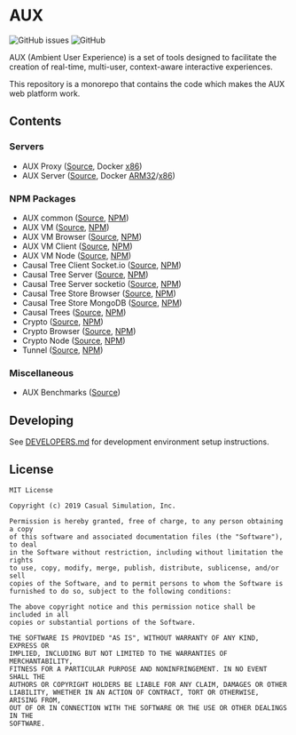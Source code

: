 # AUX

![GitHub issues](https://img.shields.io/github/issues/casual-simulation/aux.svg) ![GitHub](https://img.shields.io/github/license/casual-simulation/aux.svg)

AUX (Ambient User Experience) is a set of tools designed to facilitate the creation of real-time, multi-user, context-aware interactive experiences.

This repository is a monorepo that contains the code which makes the AUX web platform work.

## Contents

### Servers

-   AUX Proxy ([Source](./src/aux-proxy/README.md), Docker [x86](https://hub.docker.com/r/casualsimulation/aux-proxy))
-   AUX Server ([Source](./src/aux-server/README.md), Docker [ARM32](https://hub.docker.com/r/casualsimulation/aux-arm32)/[x86](https://hub.docker.com/r/casualsimulation/aux))

### NPM Packages

-   AUX common ([Source](./src/aux-common/README.md), [NPM](https://www.npmjs.com/package/@casual-simulation/aux-common))
-   AUX VM ([Source](./src/aux-vm/README.md), [NPM](https://www.npmjs.com/package/@casual-simulation/aux-vm))
-   AUX VM Browser ([Source](./src/aux-vm-browser/README.md), [NPM](https://www.npmjs.com/package/@casual-simulation/aux-vm-browser))
-   AUX VM Client ([Source](./src/aux-vm-client/README.md), [NPM](https://www.npmjs.com/package/@casual-simulation/aux-vm-client))
-   AUX VM Node ([Source](./src/aux-vm-node/README.md), [NPM](https://www.npmjs.com/package/@casual-simulation/aux-vm-node))
-   Causal Tree Client Socket.io ([Source](./src/causal-tree-client-socketio/README.md), [NPM](https://www.npmjs.com/package/@casual-simulation/causal-tree-client-socketio))
-   Causal Tree Server ([Source](./src/causal-tree-server/README.md), [NPM](https://www.npmjs.com/package/@casual-simulation/causal-tree-server))
-   Causal Tree Server socketio ([Source](./src/causal-tree-server-socketio/README.md), [NPM](https://www.npmjs.com/package/@casual-simulation/causal-tree-server-socketio))
-   Causal Tree Store Browser ([Source](./src/causal-tree-store-browser/README.md), [NPM](https://www.npmjs.com/package/@casual-simulation/causal-tree-store-browser))
-   Causal Tree Store MongoDB ([Source](./src/causal-tree-store-mongodb/README.md), [NPM](https://www.npmjs.com/package/@casual-simulation/causal-tree-store-mongodb))
-   Causal Trees ([Source](./src/causal-trees/README.md), [NPM](https://www.npmjs.com/package/@casual-simulation/causal-trees))
-   Crypto ([Source](./src/crypto/README.md), [NPM](https://www.npmjs.com/package/@casual-simulation/crypto))
-   Crypto Browser ([Source](./src/crypto-browser/README.md), [NPM](https://www.npmjs.com/package/@casual-simulation/crypto-browser))
-   Crypto Node ([Source](./src/crypto-node/README.md), [NPM](https://www.npmjs.com/package/@casual-simulation/crypto-node))
-   Tunnel ([Source](./src/tunnel/README.md), [NPM](https://www.npmjs.com/package/@casual-simulation/tunnel))

### Miscellaneous

-   AUX Benchmarks ([Source](./src/aux-benchmarks/README.md))

## Developing

See [DEVELOPERS.md](./DEVELOPERS.md) for development environment setup instructions.

## License

```
MIT License

Copyright (c) 2019 Casual Simulation, Inc.

Permission is hereby granted, free of charge, to any person obtaining a copy
of this software and associated documentation files (the "Software"), to deal
in the Software without restriction, including without limitation the rights
to use, copy, modify, merge, publish, distribute, sublicense, and/or sell
copies of the Software, and to permit persons to whom the Software is
furnished to do so, subject to the following conditions:

The above copyright notice and this permission notice shall be included in all
copies or substantial portions of the Software.

THE SOFTWARE IS PROVIDED "AS IS", WITHOUT WARRANTY OF ANY KIND, EXPRESS OR
IMPLIED, INCLUDING BUT NOT LIMITED TO THE WARRANTIES OF MERCHANTABILITY,
FITNESS FOR A PARTICULAR PURPOSE AND NONINFRINGEMENT. IN NO EVENT SHALL THE
AUTHORS OR COPYRIGHT HOLDERS BE LIABLE FOR ANY CLAIM, DAMAGES OR OTHER
LIABILITY, WHETHER IN AN ACTION OF CONTRACT, TORT OR OTHERWISE, ARISING FROM,
OUT OF OR IN CONNECTION WITH THE SOFTWARE OR THE USE OR OTHER DEALINGS IN THE
SOFTWARE.
```
